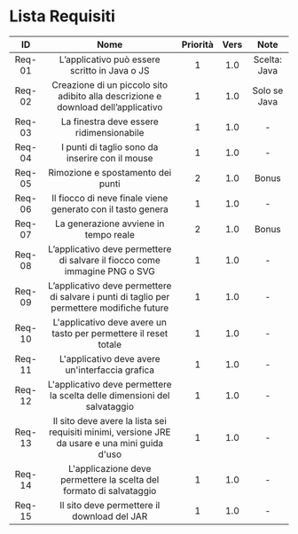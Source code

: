 # Lista Requisiti

|**ID**|**Nome**|**Priorità**|**Vers**|**Note**|
|:----:|:------:|:----------:|:------:|:------:|
|Req-01 | L’applicativo può essere scritto in Java o JS |1|1.0| Scelta: Java |
|Req-02 | Creazione di un piccolo sito adibito alla descrizione e download dell’applicativo |1|1.0|Solo se Java|
|Req-03 | La finestra deve essere ridimensionabile | 1 | 1.0 | - |
|Req-04 | I punti di taglio sono da inserire con il mouse|1|1.0|-|
|Req-05 | Rimozione e spostamento dei punti |2|1.0|Bonus|
|Req-06 | Il fiocco di neve finale viene generato con il tasto genera |1|1.0|-|
|Req-07 | La generazione avviene in tempo reale |2|1.0|Bonus|
|Req-08 | L’applicativo deve permettere di salvare il fiocco come immagine PNG o SVG |1|1.0|-|
|Req-09 | L’applicativo deve permettere di salvare i punti di taglio per permettere modifiche future |1|1.0|-|
|Req-10 | L'applicativo deve avere un tasto per permettere il reset totale | 1 | 1.0 | - |
|Req-11 | L'applicativo deve avere un'interfaccia grafica | 1 | 1.0 | - |
|Req-12 | L'applicativo deve permettere la scelta delle dimensioni del salvataggio | 1 | 1.0 | - |
|Req-13 | Il sito deve avere la lista sei requisiti minimi, versione JRE da usare e una mini guida d'uso | 1 | 1.0 | - |
|Req-14 | L'applicazione deve permettere la scelta del formato di salvataggio | 1 | 1.0 | - |
|Req-15 | Il sito deve permettere il download del JAR | 1 | 1.0 | - |
 
